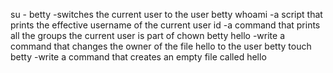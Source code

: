 su - betty -switches the current user to the user betty
whoami -a script that prints the effective username of the current user
id -a command that prints all the groups the current user is part of
chown betty hello -write a command that changes the owner of the file hello to the user betty
touch betty -write a command that creates an empty file called hello
